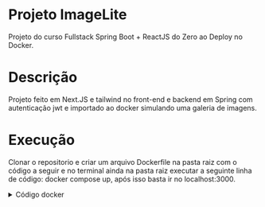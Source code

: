 <h1>Projeto ImageLite</h1>

<p>Projeto do curso Fullstack Spring Boot + ReactJS do Zero ao Deploy no Docker.</p>
<h1>Descrição</h1>

<p>Projeto feito em Next.JS e tailwind no front-end e backend em Spring com autenticação jwt e importado ao docker simulando uma galeria de imagens.</p>
<h1>Execução</h1>

<p>Clonar o repositorio e criar um arquivo Dockerfile na pasta raiz com  o código a seguir e no terminal ainda na pasta raiz executar a seguinte linha de código: docker compose up, após isso basta ir no localhost:3000.</p>

<details>
 <summary>Código docker</summary>
FROM maven:3.8.5-openjdk-17 as builder
WORKDIR /app
COPY . .
RUN mvn dependency:resolve
RUN mvn clean package -DskipTests

FROM amazoncorretto:17
WORKDIR /app
COPY --from=builder ./app/target/*.jar ./application.jar
EXPOSE 8080

ENV POSTGRES_HOST=localhost
RUN echo "the env var POSTGRES_HOST value is $POSTGRES_HOST"

ENTRYPOINT ["java", "-jar", "-Dspring.profiles.active=production", "application.jar"]
</details>
